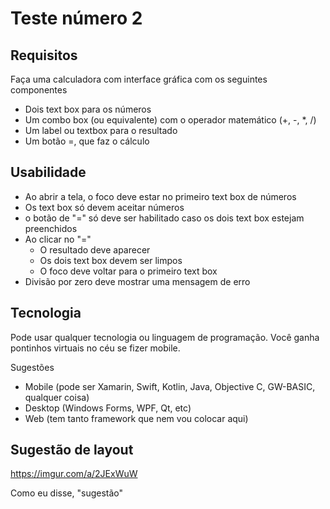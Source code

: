# Teste número 2
## Requisitos
Faça uma calculadora com interface gráfica com os seguintes componentes

* Dois text box para os números 
* Um combo box (ou equivalente) com o operador matemático (+, -, *, /)
* Um label ou textbox para o resultado 
* Um botão =, que faz o cálculo 

## Usabilidade

* Ao abrir a tela, o foco deve estar no primeiro text box de números
* Os text box só devem aceitar números
* o botão de "=" só deve ser habilitado caso os dois text box estejam preenchidos
* Ao clicar no "=" 
    * O resultado deve aparecer
    * Os dois text box devem ser limpos
    * O foco deve voltar para o primeiro text box
* Divisão por zero deve mostrar uma mensagem de erro

## Tecnologia
Pode usar qualquer tecnologia ou linguagem de programação. Você ganha pontinhos virtuais no céu se fizer mobile.

Sugestões

* Mobile (pode ser Xamarin, Swift, Kotlin, Java, Objective C, GW-BASIC, qualquer coisa)
* Desktop (Windows Forms, WPF, Qt, etc)
* Web (tem tanto framework que nem vou colocar aqui)

## Sugestão de layout

https://imgur.com/a/2JExWuW

Como eu disse, "sugestão"